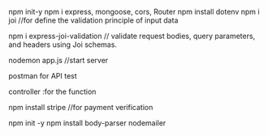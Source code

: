 npm init-y
npm i express, mongoose, cors, Router
npm install dotenv 
npm i joi //for define the validation principle of input data

npm i express-joi-validation    // validate request bodies, query parameters, and headers using Joi schemas.

nodemon app.js //start server

postman for API test

controller :for the function

npm install stripe //for payment verification

npm init -y
npm install body-parser nodemailer 
